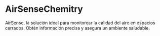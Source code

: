 # AirSenseChemitry
AirSense, la solución ideal para monitorear la calidad del aire en espacios cerrados. Obtén información precisa y asegura un ambiente saludable.
